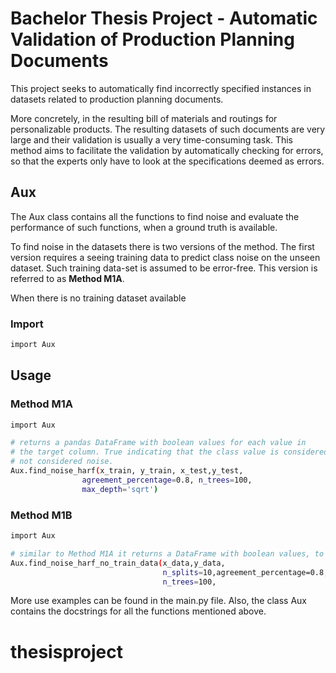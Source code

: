 # Bachelor Thesis Project - Automatic Validation of Production Planning Documents

This project seeks to automatically find incorrectly specified instances in datasets related to production planning documents.

More concretely, in the resulting bill of materials and routings for personalizable products. The resulting 
datasets of such documents are very large and their validation is usually a very time-consuming task. 
This method aims to facilitate the validation by automatically checking for errors, so that the 
experts only have to look at the specifications deemed as errors.
## Aux
The Aux class contains all the functions to find noise and evaluate the performance of such functions, 
when a ground truth is available.

To find noise in the datasets there is two versions of the method. The first version requires 
a seeing training data to predict class noise on the unseen dataset. Such training data-set is assumed to be error-free. This version is 
referred to as **Method M1A**.

When there is no training dataset available 

### Import 
```bash
import Aux 
```
## Usage
### Method M1A
```bash
import Aux

# returns a pandas DataFrame with boolean values for each value in 
# the target column. True indicating that the class value is considered noise and False that it's 
# not considered noise. 
Aux.find_noise_harf(x_train, y_train, x_test,y_test, 
                agreement_percentage=0.8, n_trees=100, 
                max_depth='sqrt')
```

### Method M1B
```bash
import Aux

# similar to Method M1A it returns a DataFrame with boolean values, to indicate noise.
Aux.find_noise_harf_no_train_data(x_data,y_data, 
                                  n_splits=10,agreement_percentage=0.8, 
                                  n_trees=100, 
```
More use examples can be found in the main.py file. Also, the class Aux contains the docstrings for 
all the functions mentioned above.

# thesisproject
